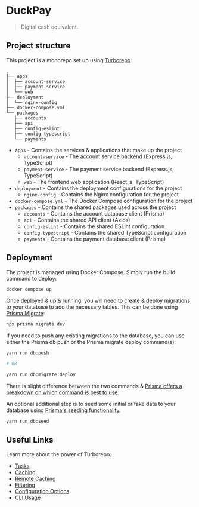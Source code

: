 # DuckPay

> Digital cash equivalent.

## Project structure

This project is a monorepo set up using [Turborepo](https://turbo.build).

```plaintext
.
├── apps
│  ├── account-service
│  ├── payment-service
│  └── web
├── deployment
│  └── nginx-config
├── docker-compose.yml
└── packages
   ├── accounts
   ├── api
   ├── config-eslint
   ├── config-typescript
   └── payments
```

* `apps` - Contains the services & applications that make up the project
  * `account-service` - The account service backend (Express.js, TypeScript)
  * `payment-service` - The payment service backend (Express.js, TypeScript)
  * `web` - The frontend web application (React.js, TypeScript)
* `deployment` - Contains the deployment configurations for the project
  * `nginx-config` - Contains the Nginx configuration for the project
* `docker-compose.yml` - The Docker Compose configuration for the project
* `packages` - Contains the shared packages used across the project
  * `accounts` - Contains the account database client (Prisma)
  * `api` - Contains the shared API client (Axios)
  * `config-eslint` - Contains the shared ESLint configuration
  * `config-typescript` - Contains the shared TypeScript configuration
  * `payments` - Contains the payment database client (Prisma)

## Deployment

The project is managed using Docker Compose. Simply run the build command to deploy:

```bash
docker compose up
```

Once deployed & up & running, you will need to create & deploy migrations to your database to add the necessary tables. This can be done using [Prisma Migrate](https://www.prisma.io/migrate):

```bash
npx prisma migrate dev
```

If you need to push any existing migrations to the database, you can use either the Prisma db push or the Prisma migrate deploy command(s):

```bash
yarn run db:push

# OR

yarn run db:migrate:deploy
```

There is slight difference between the two commands & [Prisma offers a breakdown on which command is best to use](https://www.prisma.io/docs/concepts/components/prisma-migrate/db-push#choosing-db-push-or-prisma-migrate).

An optional additional step is to seed some initial or fake data to your database using [Prisma's seeding functionality](https://www.prisma.io/docs/guides/database/seed-database).

```bash
yarn run db:seed
```

## Useful Links

Learn more about the power of Turborepo:

* [Tasks](https://turbo.build/repo/docs/core-concepts/monorepos/running-tasks)
* [Caching](https://turbo.build/repo/docs/core-concepts/caching)
* [Remote Caching](https://turbo.build/repo/docs/core-concepts/remote-caching)
* [Filtering](https://turbo.build/repo/docs/core-concepts/monorepos/filtering)
* [Configuration Options](https://turbo.build/repo/docs/reference/configuration)
* [CLI Usage](https://turbo.build/repo/docs/reference/command-line-reference)
